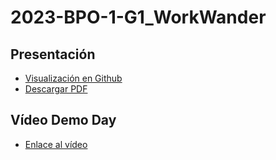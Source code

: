 # 2023-BPO-1-G1_WorkWander
## Presentación
* [Visualización en Github](https://github.com/CampusDual/2023-BPO-1-G1_WorkWander/blob/main/PRESENTACION%20WORK%20WANDER.pdf)
* [Descargar PDF](https://raw.githubusercontent.com/CampusDual/2023-BPO-1-G1_WorkWander/49fda2b16e5e892c3262157c1b17b07316b6db91/PRESENTACION%20WORK%20WANDER.pdf?token=A5OCSTLJCAFMMSDUTDKGXWDFQG65S)
## Vídeo Demo Day
* [Enlace al vídeo](https://www.youtube.com/watch?v=HvHl3BwMU4I)
